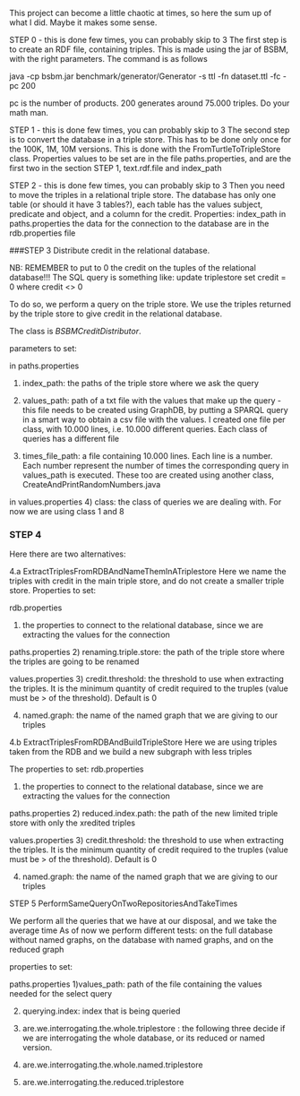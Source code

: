 This project can become a little chaotic at times, so here the sum up of what I did. Maybe it makes some sense. 



STEP 0 - this is done few times, you can probably skip to 3
The first step is to create an RDF file, containing triples. This is made using the jar
of BSBM, with the right parameters. The command is as follows

java -cp bsbm.jar benchmark/generator/Generator -s ttl -fn dataset.ttl -fc -pc 200

pc is the number of products. 200 generates around 75.000 triples. Do your math man.





STEP 1 - this is done few times, you can probably skip to 3
The second step is to convert the database in a triple store. This has to be done only once for the 100K, 1M, 10M versions. This is done with the FromTurtleToTripleStore class.
Properties values to be set are in the file paths.properties, and are the first two in the section STEP 1, text.rdf.file and index_path 




STEP 2 - this is done few times, you can probably skip to 3
Then you need to move the triples in a relational triple store. The database has only one table (or should it have 3 tables?), each table has the values subject, predicate and object, and a column for the credit. 
Properties: index_path in paths.properties
the data for the connection to the database are in the rdb.properties file


###STEP 3
Distribute credit in the relational database.

NB: REMEMBER to put to 0 the credit on the tuples of the relational database!!! The SQL query is something like:
update triplestore 
set credit = 0
where credit <> 0

To do so, we perform a query on the triple store. We use the triples returned by the triple store to give
credit in the relational database.

The class is *BSBMCreditDistributor*.

parameters to set:

in paths.properties
1) index_path: the paths of the triple store where we ask the query

2) values_path: path of a txt file with the values that make up the query - this file needs to be created using 
GraphDB, by putting a SPARQL query in a smart way to obtain a csv file with the values. I created one file per class, with 10.000 lines, i.e. 10.000 different queries. Each class of queries has a different file

3) times_file_path: a file containing 10.000 lines. Each line is a number. Each number represent the number of times the corresponding query in values_path is executed. These too are created using another class, CreateAndPrintRandomNumbers.java 

in values.properties
4) class: the class of queries we are dealing with. For now we are using class 1 and 8


### STEP 4
Here there are two alternatives:

4.a
ExtractTriplesFromRDBAndNameThemInATriplestore
Here we name the triples with credit in the main triple store, and do not create a smaller triple store.
Properties to set:

rdb.properties
1) the properties to connect to the relational database, since we are extracting the values for the connection

paths.properties
2) renaming.triple.store: the path of the triple store where the triples are going to be renamed

values.properties
3) credit.threshold: the threshold to use when extracting the triples. It is the minimum quantity of credit required to the truples (value must be > of the threshold). Default is 0

4) named.graph: the name of the named graph that we are giving to our triples


4.b
ExtractTriplesFromRDBAndBuildTripleStore
Here we are using triples taken from the RDB and we build a new subgraph with less triples

The properties to set:
rdb.properties
1) the properties to connect to the relational database, since we are extracting the values for the connection

paths.properties
2) reduced.index.path: the path of the new limited triple store with only the xredited triples

values.properties
3) credit.threshold: the threshold to use when extracting the triples. It is the minimum quantity of credit required to the truples (value must be > of the threshold). Default is 0

4) named.graph: the name of the named graph that we are giving to our triples


STEP 5
PerformSameQueryOnTwoRepositoriesAndTakeTimes

We perform all the queries that we have at our disposal, and we take the average time
As of now we perform different tests: on the full database without named graphs, on the database with named graphs, 
and on the reduced graph

properties to set:

paths.properties
1)values_path: path of the file containing the values needed for the select query

2) querying.index: index that is being queried

3) are.we.interrogating.the.whole.triplestore : the following three decide if we are interrogating the whole database, or its reduced or named version.

4) are.we.interrogating.the.whole.named.triplestore

5) are.we.interrogating.the.reduced.triplestore


